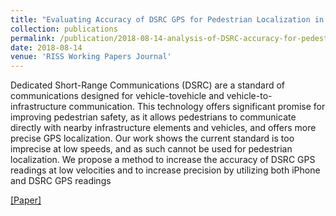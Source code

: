 ```yaml
---
title: "Evaluating Accuracy of DSRC GPS for Pedestrian Localization in Urban Environments"
collection: publications
permalink: /publication/2018-08-14-analysis-of-DSRC-accuracy-for-pedestrian-localization
date: 2018-08-14
venue: 'RISS Working Papers Journal'
---
```


Dedicated Short-Range Communications (DSRC) are a standard of communications designed for vehicle-tovehicle and vehicle-to-infrastructure communication. This technology offers significant promise for improving pedestrian safety, as it allows pedestrians to communicate directly with nearby infrastructure elements and vehicles, and offers more precise GPS localization. Our work shows the current standard is too imprecise at low speeds, and as such cannot be used for pedestrian localization. We propose a method to increase the accuracy of DSRC GPS readings at low velocities and to increase precision by utilizing both iPhone and DSRC GPS readings

[[Paper]](https://virajparimi.github.io/files/paper1.pdf)
